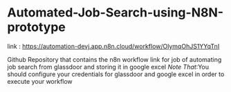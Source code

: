 # Automated-Job-Search-using-N8N-prototype

link : https://automation-devj.app.n8n.cloud/workflow/OlymqOhJS1YYqTnI

Github Repository that contains the n8n workflow link for job of automating job search from glassdoor and storing it in google excel
*Note That*:You should configure your credentials for glassdoor and google excel in order to execute your workflow
